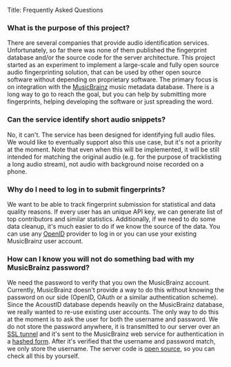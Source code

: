 Title: Frequently Asked Questions

### What is the purpose of this project?

There are several companies that provide audio identification services.
Unfortunately, so far there was none of them published the fingerprint database
and/or the source code for the server architecture.
This project started as an experiment to implement a large-scale and
fully open source audio fingerprinting solution, that can be used by other
open source software without depending on proprietary software. The primary focus is
on integration with the [MusicBrainz][mb] music metadata database. There is a long 
way to go to reach the goal, but you can help by submitting more fingerprints,
helping developing the software or just spreading the word.

[mb]: http://musicbrainz.org/

### Can the service identify short audio snippets?

No, it can't. The service has been designed for identifying full audio files.
We would like to eventually support also this use case, but it's not a priority
at the moment. Note that even when this will be implemented, it will be still
intended for matching the original audio (e.g. for the purpose of tracklisting
a long audio stream), not audio with background noise recorded on a phone.

### Why do I need to log in to submit fingerprints?

We want to be able to track fingerprint submission for statistical and
data quality reasons. If every user has an unique API key, we can generate 
list of top contributors and similar statistics. Additionally, if we need 
to do some data cleanup, it's much easier to do if we know the source of 
the data. You can use any [OpenID][oid] provider to log in or you can use your 
existing MusicBrainz user account.

[oid]: http://openid.net/

### How can I know you will not do something bad with my MusicBrainz password?

We need the password to verify that you own the MusicBrainz account. 
Currently, MusicBrainz doesn't provide a way to do this without knowing the 
password on our side (OpenID, OAuth or a similar authentication scheme). 
Since the AcoustID database depends heavily on the MusicBrainz database, 
we really wanted to re-use existing user accounts. The only way to do this 
at the moment is to ask the user for both the username and password. We do 
not store the password anywhere, it is transmitted to our server over an 
[SSL tunnel][ssl] and it's sent to the MusicBrainz web service for
authentication in a [hashed form][auth]. After it's verified that the 
username and password match, we only store the username.
The server code is [open source][code], so you can check all this by yourself.

[ssl]: http://en.wikipedia.org/wiki/HTTP_Secure
[auth]: http://en.wikipedia.org/wiki/Digest_access_authentication
[code]: https://github.com/lalinsky/acoustid-server/blob/master/acoustid/website.py
